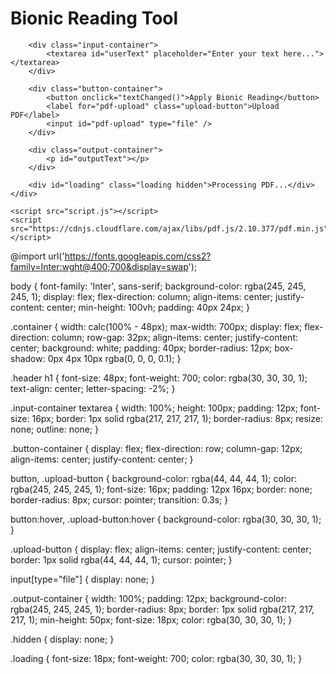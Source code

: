 <!DOCTYPE html>
<html lang="en">
<head>
    <meta charset="UTF-8">
    <meta name="viewport" content="width=device-width, initial-scale=1.0">
    <title>Bionic Reading Tool</title>
    <link rel="stylesheet" href="style.css">
</head>
<body>
    <div class="container">
        <div class="header">
            <h1>Bionic Reading Tool</h1>
        </div>

        <div class="input-container">
            <textarea id="userText" placeholder="Enter your text here..."></textarea>
        </div>

        <div class="button-container">
            <button onclick="textChanged()">Apply Bionic Reading</button>
            <label for="pdf-upload" class="upload-button">Upload PDF</label>
            <input id="pdf-upload" type="file" />
        </div>

        <div class="output-container">
            <p id="outputText"></p>
        </div>

        <div id="loading" class="loading hidden">Processing PDF...</div>
    </div>

    <script src="script.js"></script>
    <script src="https://cdnjs.cloudflare.com/ajax/libs/pdf.js/2.10.377/pdf.min.js"></script>
</body>
</html>














@import url('https://fonts.googleapis.com/css2?family=Inter:wght@400;700&display=swap');

body {
    font-family: 'Inter', sans-serif;
    background-color: rgba(245, 245, 245, 1);
    display: flex;
    flex-direction: column;
    align-items: center;
    justify-content: center;
    min-height: 100vh;
    padding: 40px 24px;
}

.container {
    width: calc(100% - 48px);
    max-width: 700px;
    display: flex;
    flex-direction: column;
    row-gap: 32px;
    align-items: center;
    justify-content: center;
    background: white;
    padding: 40px;
    border-radius: 12px;
    box-shadow: 0px 4px 10px rgba(0, 0, 0, 0.1);
}

.header h1 {
    font-size: 48px;
    font-weight: 700;
    color: rgba(30, 30, 30, 1);
    text-align: center;
    letter-spacing: -2%;
}

.input-container textarea {
    width: 100%;
    height: 100px;
    padding: 12px;
    font-size: 16px;
    border: 1px solid rgba(217, 217, 217, 1);
    border-radius: 8px;
    resize: none;
    outline: none;
}

.button-container {
    display: flex;
    flex-direction: row;
    column-gap: 12px;
    align-items: center;
    justify-content: center;
}

button, .upload-button {
    background-color: rgba(44, 44, 44, 1);
    color: rgba(245, 245, 245, 1);
    font-size: 16px;
    padding: 12px 16px;
    border: none;
    border-radius: 8px;
    cursor: pointer;
    transition: 0.3s;
}

button:hover, .upload-button:hover {
    background-color: rgba(30, 30, 30, 1);
}

.upload-button {
    display: flex;
    align-items: center;
    justify-content: center;
    border: 1px solid rgba(44, 44, 44, 1);
    cursor: pointer;
}

input[type="file"] {
    display: none;
}

.output-container {
    width: 100%;
    padding: 12px;
    background-color: rgba(245, 245, 245, 1);
    border-radius: 8px;
    border: 1px solid rgba(217, 217, 217, 1);
    min-height: 50px;
    font-size: 18px;
    color: rgba(30, 30, 30, 1);
}

.hidden {
    display: none;
}

.loading {
    font-size: 18px;
    font-weight: 700;
    color: rgba(30, 30, 30, 1);
}
